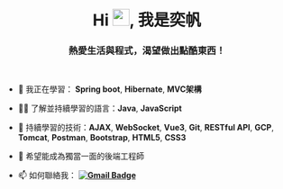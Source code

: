 <h1 align="center">Hi <img src="https://emoji.slack-edge.com/T0172CCPGUW/party-blob/d7253707fa13e9ee.gif" width="30"/>, 我是奕帆</h1>
<h3 align="center">熱愛生活與程式，渴望做出點酷東西！</h3>
<br>

- 🌱 我正在學習： **Spring boot**, **Hibernate**, **MVC架構**

- 👨‍💻 了解並持續學習的語言：**Java**, **JavaScript**

- 🔭 持續學習的技術：**AJAX**, **WebSocket**, **Vue3**, **Git**, **RESTful API**, **GCP**, **Tomcat**, **Postman**, **Bootstrap**, **HTML5**, **CSS3**

- 💼 希望能成為獨當一面的後端工程師

- 📫 如何聯絡我： **[![Gmail Badge](https://img.shields.io/badge/-yifanchen0914@gmail.com-blue?style=flat-roundedrectangle&logo=Gmail&logoColor=white&link=mailto:yifanchen0914@gmail.com)](mailto:yifanchen0914@gmail.com)**
